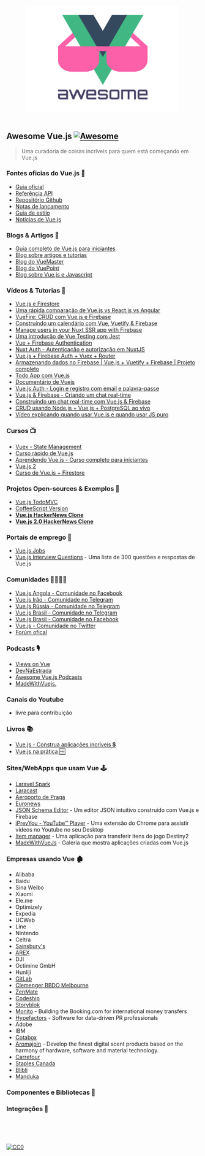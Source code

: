 <p align="center">
  <br>
  <img width="400" src="./assets/logo.svg" alt="logo of vue-awesome repository">
  <br>
  <br>
</p>

## Awesome Vue.js [![Awesome](https://cdn.rawgit.com/sindresorhus/awesome/d7305f38d29fed78fa85652e3a63e154dd8e8829/media/badge.svg)](https://github.com/sindresorhus/awesome)

> Uma curadoria de coisas incríveis para quem está começando em Vue.js

### Fontes oficias do Vue.js 🍾

- [Guia oficial](http://vuejs.org/guide/)
- [Referência API](http://vuejs.org/api/)
- [Repositório Github](https://github.com/vuejs/vue)
- [Notas de lançamento](https://github.com/vuejs/vue/releases)
- [Guia de estilo](https://vuejs.org/v2/style-guide/)
- [Notícias de Vue.js](https://news.vuejs.org/)

### Blogs & Artigos 📔

- [Guia completo de Vue.js para iniciantes](http://vuejs.org/guide/)
- [Blog sobre artigos e tutorias](https://medium.com/@anthonygore)
- [Blog do VueMaster](https://medium.com/vue-mastery)
- [Blog do VuePoint](https://medium.com/the-vue-point)
- [Blog sobre Vue.js e Javascript](https://medium.com/js-dojo)

### Vídeos & Tutorias 📼

- [Vue.js e Firestore](https://www.youtube.com/playlist?list=PLillGF-RfqbYsOOycB67Raf9dwmL6Y31M)
- [Uma rápida comparação de Vue.js vs React.js vs Angular](https://www.youtube.com/watch?v=lYWYWyX04JI)
- [VueFire: CRUD com Vue.js e Firebase](https://www.youtube.com/watch?v=831zOI02Q_0)
- [Construíndo um calendário com Vue, Vuetify & Firebase](https://www.youtube.com/watch?v=2NOsjTT1b_k)
- [Manage users in your Nuxt SSR app with Firebase](https://www.youtube.com/watch?v=_-_bz5lH_fI)
- [Uma introdução de Vue Testing com Jest](https://www.youtube.com/watch?v=Fbo4pttBZ9k)
- [Vue + Firebase Authentication](https://www.youtube.com/watch?v=zzUpO8tXoaw)
- [Nuxt Auth - Autenticação e autorização em NuxtJS](https://www.youtube.com/watch?v=xfPWDzxwWQA)
- [Vue.js + Firebase Auth + Vuex + Router](https://www.youtube.com/watch?v=lOGFxzJzDfg)
- [Armazenando dados no Firebase | Vue.js + Vuetify + Firebase | Projeto completo](https://www.youtube.com/watch?v=xwx4ua056Nc)
- [Todo App com Vue.js](https://www.youtube.com/watch?v=GRhkhSzyApc)
- [Documentário de Vuejs](https://www.youtube.com/watch?v=OrxmtDw4pVI)
- [Vue.js Auth - Login e registro com email e palavra-passe](https://www.youtube.com/watch?v=5kVThw0GQv4)
- [Vue.js & Firebase - Criando um chat real-time](https://www.youtube.com/watch?v=ifOzAyR1cG4)
- [Construíndo um chat real-time com Vue.js & Firebase](https://www.youtube.com/playlist?list=PL2dKqfImstaQBcNNb61hdOUlHIT8QDXo3)
- [CRUD usando Node.js + Vue.js + PostgreSQL ao vivo](https://www.youtube.com/watch?v=G_8Pi7Y1eiE)
- [Vídeo explicando quando usar Vue.js e quando usar JS puro](https://www.youtube.com/watch?v=rNsPC-Y_K10)

### Cursos 📺

- [Vuex - State Management](https://www.youtube.com/watch?v=XtbYBoKb2zY)
- [Curso rápido de Vue.js](https://www.youtube.com/watch?v=Wy9q22isx3U&t=2412s)
- [Aprendendo Vue.js - Curso completo para iniciantes](https://www.youtube.com/watch?v=4deVCNJq3qc)
- [Vue.js 2](https://www.youtube.com/playlist?list=PL4cUxeGkcC9gQcYgjhBoeQH7wiAyZNrYa)
- [Curso de Vue.js + Firestore](https://www.youtube.com/playlist?list=PLillGF-RfqbYsOOycB67Raf9dwmL6Y31M)

### Projetos Open-sources & Exemplos 🎨

- [Vue.js TodoMVC](https://github.com/vuejs/vue/tree/dev/examples/todomvc)
- [CoffeeScript Version](https://github.com/anfelor/TodoMVC-CoffeeScript-and-Vue.js)
- [**Vue.js HackerNews Clone**](https://github.com/vuejs/vue-hackernews)
- [**Vue.js 2.0 HackerNews Clone**](https://github.com/vuejs/vue-hackernews-2.0)

### Portais de emprego 🛄

- [Vue.js Jobs](https://vuejobs.com/)
- [Vue.js Interview Questions](https://github.com/sudheerj/vuejs-interview-questions) - Uma lista de 300 questões e respostas de Vue.js

### Comunidades 👨‍👩‍👧‍👧

- [Vue.js Angola - Comunidade no Facebook](https://www.facebook.com/groups/371849227190800)
- [Vue.js Irão - Comunidade no Telegram](https://telegram.me/vue_js)
- [Vue.js Rússia - Comunidade no Telegram](https://t.me/vuejs_ru)
- [Vue.js Brasil - Comunidade no Telegram](https://t.me/vuejsbrasil)
- [Vue.js Brasil - Comunidade no Facebook](https://www.facebook.com/groups/vuejsbr/)
- [Vue.js - Comunidade no Twitter](https://twitter.com/vuejs)
- [Forúm ofical](http://forum.vuejs.org/)

### Podcasts 🎙
- [Views on Vue](https://devchat.tv/views-on-vue/)
- [DevNaEstrada](https://devnaestrada.com.br/2018/01/05/vale-pena-vuejs.html)
- [Awesome Vue.js Podcasts](https://awesome-vue.js.org/resources/podcasts.html)
- [MadeWithVuejs.](https://madewithvuejs.com/blog/podcasts-for-vue-devs)

### Canais do Youtube
- livre para contribuição

### Livros 📚
- [Vue.js - Construa aplicações incríveis 💲](https://www.casadocodigo.com.br/products/livro-vue)
- [Vue.js na prática 🆓 ](https://www.academia.edu/33214318/Livro_vue)


### Sites/WebApps que usam Vue 🕹

- [Laravel Spark](https://spark.laravel.com/)
- [Laracast](https://laracasts.com/)
- [Aeroporto de Praga](http://www.prague-airport.com/)
- [Euronews](http://www.euronews.com/)
- [JSON Schema Editor](https://json-schema-editor.tangramjs.com/) - Um editor JSON intuitivo construído com Vue.js e Firebase
- [iPrevYou - YouTube™ Player](https://chrome.google.com/webstore/detail/iprevyou-youtube-player/blijlgfnjhnhmnaldaiienmjggbjhbaa) - Uma extensão do Chrome para assistir vídeos no Youtube no seu Desktop
- [Item manager](https://itemmanager.uk/) - Uma aplicação para transferir itens do jogo Destiny2
- [MadeWithVueJs](https://madewithvuejs.com/) - Galeria que mostra aplicações criadas com Vue.js

### Empresas usando Vue 🏚

- Alibaba
- Baidu
- Sina Weibo
- Xiaomi
- Ele.me
- Optimizely
- Expedia
- UCWeb
- Line
- Nintendo
- Celtra
- [Sainsbury's](https://sainsburys.jobs/)
- [AREX](https://arex.io/)
- DJI
- Octimine GmbH
- Hunliji
- [GitLab](https://about.gitlab.com/2016/10/20/why-we-chose-vue/)
- [Clemenger BBDO Melbourne](http://clemengerbbdo.com.au)
- [ZenMate](https://zenmate.com)
- [Codeship](https://blog.codeship.com/consider-vuejs-next-web-project/)
- [Storyblok](https://app.storyblok.com)
- [Monito](https://www.monito.com) - Building the Booking.com for international money transfers
- [Hypefactors](https://hypefactors.com) - Software for data-driven PR professionals
- Adobe
- IBM
- [Cotabox](https://cotabox.com.br)
- [Aromajoin](https://aromajoin.com) - Develop the finest digital scent products based on the harmony of hardware, software and material technology.
- [Carrefour](https://www.carrefour.fr)
- [Staples Canada](https://www.staples.ca/)
- [Blibli](https://www.blibli.com)
- [Manduka](https://www.manduka.com/)

### Componentes e Bibliotecas 🧬


### Integrações 🔗

<br/>
<br/>
<br/>

[![CC0](https://i.creativecommons.org/p/zero/1.0/88x31.png)](https://creativecommons.org/publicdomain/zero/1.0/)